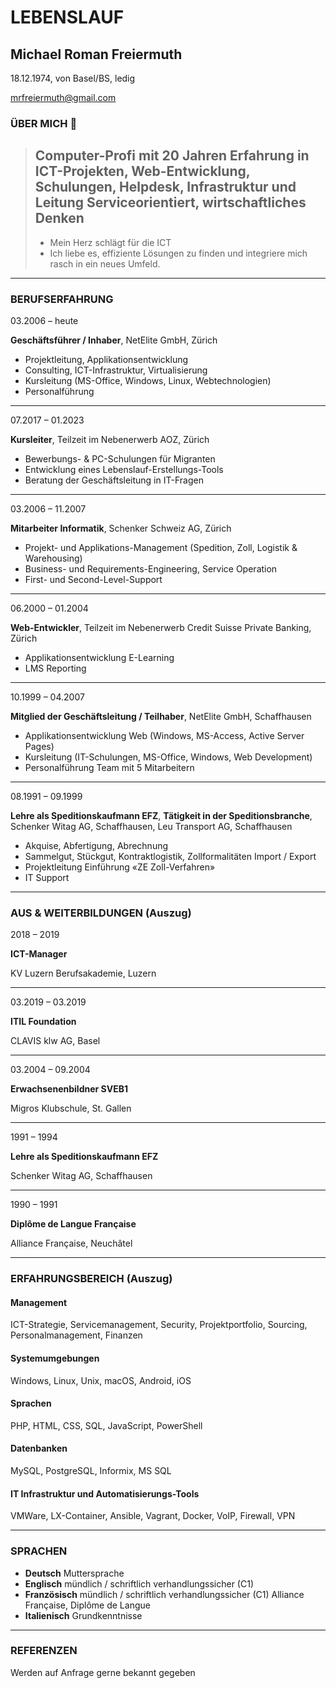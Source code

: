 # LEBENSLAUF
## Michael Roman Freiermuth
18.12.1974, von Basel/BS, ledig

mrfreiermuth@gmail.com

### ÜBER MICH 	:thought_balloon:

> Computer-Profi mit 20 Jahren Erfahrung in
> ICT-Projekten, Web-Entwicklung, Schulungen, Helpdesk, Infrastruktur und Leitung
> Serviceorientiert, wirtschaftliches Denken
> ---
> * Mein Herz schlägt für die ICT
> * Ich liebe es, effiziente Lösungen zu finden und integriere mich rasch in ein neues Umfeld.
---


### BERUFSERFAHRUNG

03.2006 – heute

**Geschäftsführer / Inhaber**,
NetElite GmbH, Zürich
- Projektleitung, Applikationsentwicklung
- Consulting, ICT-Infrastruktur, Virtualisierung
- Kursleitung (MS-Office, Windows, Linux, Webtechnologien)
- Personalführung
---
07.2017 – 01.2023

**Kursleiter**, Teilzeit im Nebenerwerb
AOZ, Zürich
- Bewerbungs- & PC-Schulungen für Migranten
- Entwicklung eines Lebenslauf-Erstellungs-Tools
- Beratung der Geschäftsleitung in IT-Fragen
---
03.2006 – 11.2007

**Mitarbeiter Informatik**,
Schenker Schweiz AG, Zürich
- Projekt- und Applikations-Management (Spedition, Zoll, Logistik & Warehousing)
- Business- und Requirements-Engineering, Service Operation
- First- und Second-Level-Support
---
06.2000 – 01.2004

**Web-Entwickler**, Teilzeit im Nebenerwerb
Credit Suisse Private Banking, Zürich
- Applikationsentwicklung E-Learning
- LMS Reporting

---
10.1999 – 04.2007

**Mitglied der Geschäftsleitung / Teilhaber**,
NetElite GmbH, Schaffhausen
- Applikationsentwicklung Web (Windows, MS-Access, Active Server Pages)
- Kursleitung (IT-Schulungen, MS-Office, Windows, Web Development)
- Personalführung Team mit 5 Mitarbeitern
---
08.1991 – 09.1999

**Lehre als Speditionskaufmann EFZ**,
**Tätigkeit in der Speditionsbranche**,
Schenker Witag AG, Schaffhausen,
Leu Transport AG, Schaffhausen
- Akquise, Abfertigung, Abrechnung
- Sammelgut, Stückgut, Kontraktlogistik, Zollformalitäten Import / Export
- Projektleitung Einführung «ZE Zoll-Verfahren»
- IT Support

---


### AUS & WEITERBILDUNGEN (Auszug)

2018 – 2019

**ICT-Manager**

KV Luzern Berufsakademie, Luzern

---

03.2019 – 03.2019

**ITIL Foundation**

CLAVIS klw AG, Basel

---

03.2004 – 09.2004

**Erwachsenenbildner SVEB1**

Migros Klubschule, St. Gallen

---

1991 – 1994

**Lehre als Speditionskaufmann EFZ**

Schenker Witag AG, Schaffhausen

---

1990 – 1991

**Diplôme de Langue Française**

Alliance Française, Neuchâtel

---

### ERFAHRUNGSBEREICH (Auszug)

#### Management
ICT-Strategie, Servicemanagement, Security, Projektportfolio, Sourcing, Personalmanagement, Finanzen

#### Systemumgebungen
Windows, Linux, Unix, macOS, Android, iOS

#### Sprachen
PHP, HTML, CSS, SQL, JavaScript, PowerShell

#### Datenbanken
MySQL, PostgreSQL, Informix, MS SQL

#### IT Infrastruktur und Automatisierungs-Tools
VMWare, LX-Container, Ansible, Vagrant, Docker, VoIP, Firewall, VPN

---


### SPRACHEN

- **Deutsch**     Muttersprache
- **Englisch**    mündlich / schriftlich verhandlungssicher (C1)
- **Französisch** mündlich / schriftlich verhandlungssicher (C1)  Alliance Française, Diplôme de Langue
- **Italienisch** Grundkenntnisse
---


### REFERENZEN

Werden auf Anfrage gerne bekannt gegeben

